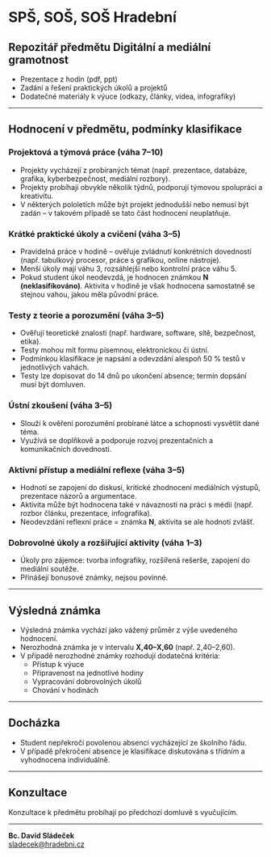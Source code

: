 # SPŠ, SOŠ, SOŠ Hradební

## Repozitář předmětu Digitální a mediální gramotnost

- Prezentace z hodin (pdf, ppt)
- Zadání a řešení praktických úkolů a projektů
- Dodatečné materiály k výuce (odkazy, články, videa, infografiky)

---

## Hodnocení v předmětu, podmínky klasifikace

### Projektová a týmová práce (váha 7–10)
- Projekty vycházejí z probíraných témat (např. prezentace, databáze, grafika, kyberbezpečnost, mediální rozbory).  
- Projekty probíhají obvykle několik týdnů, podporují týmovou spolupráci a kreativitu.  
- V některých pololetích může být projekt jednodušší nebo nemusí být zadán – v takovém případě se tato část hodnocení neuplatňuje.

### Krátké praktické úkoly a cvičení (váha 3–5)
- Pravidelná práce v hodině – ověřuje zvládnutí konkrétních dovedností (např. tabulkový procesor, práce s grafikou, online nástroje).  
- Menší úkoly mají váhu 3, rozsáhlejší nebo kontrolní práce váhu 5.  
- Pokud student úkol neodevzdá, je hodnocen známkou **N (neklasifikováno)**. Aktivita v hodině je však hodnocena samostatně se stejnou vahou, jakou měla původní práce.

### Testy z teorie a porozumění (váha 3–5)
- Ověřují teoretické znalosti (např. hardware, software, sítě, bezpečnost, etika).  
- Testy mohou mít formu písemnou, elektronickou či ústní.  
- Podmínkou klasifikace je napsání a odevzdání alespoň 50 % testů v jednotlivých vahách.  
- Testy lze dopisovat do 14 dnů po ukončení absence; termín dopsání musí být domluven.

### Ústní zkoušení (váha 3–5)
- Slouží k ověření porozumění probírané látce a schopnosti vysvětlit dané téma.  
- Využívá se doplňkově a podporuje rozvoj prezentačních a komunikačních dovedností.

### Aktivní přístup a mediální reflexe (váha 3–5)
- Hodnotí se zapojení do diskusí, kritické zhodnocení mediálních výstupů, prezentace názorů a argumentace.  
- Aktivita může být hodnocena také v návaznosti na práci s médii (např. rozbor článku, prezentace, infografika).  
- Neodevzdání reflexní práce = známka **N**, aktivita se ale hodnotí zvlášť.

### Dobrovolné úkoly a rozšiřující aktivity (váha 1–3)
- Úkoly pro zájemce: tvorba infografiky, rozšířená rešerše, zapojení do mediální soutěže.  
- Přinášejí bonusové známky, nejsou povinné.

---

## Výsledná známka

- Výsledná známka vychází jako vážený průměr z výše uvedeného hodnocení.  
- Nerozhodná známka je v intervalu **X,40–X,60** (např. 2,40–2,60).  
- V případě nerozhodné známky rozhodují dodatečná kritéria:
  - Přístup k výuce
  - Připravenost na jednotlivé hodiny
  - Vypracování dobrovolných úkolů
  - Chování v hodinách

---

## Docházka
- Student nepřekročí povolenou absenci vycházející ze školního řádu.  
- V případě překročení absence je klasifikace diskutována s třídním a vyhodnocena individuálně.  

---

## Konzultace
Konzultace k předmětu probíhají po předchozí domluvě s vyučujícím.  

---

**Bc. David Sládeček**  
sladecek@hradebni.cz
